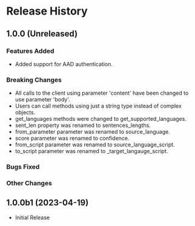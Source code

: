 # Release History

## 1.0.0 (Unreleased)

### Features Added
  - Added support for AAD authentication.

### Breaking Changes

  - All calls to the client using parameter 'content' have been changed to use parameter 'body'.
  - Users can call methods using just a string type instead of complex objects.
  - get_languages methods were changed to get_supported_languages.
  - sent_len property was renamed to sentences_lengths.
  - from_parameter parameter was renamed to source_language.
  - score parameter was renamed to confidence.
  - from_script parameter was renamed to source_language_script.
  - to_script parameter was renamed to _target_langauge_script.

### Bugs Fixed

### Other Changes

## 1.0.0b1 (2023-04-19)

  - Initial Release
